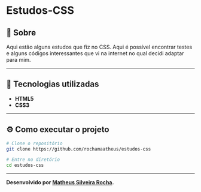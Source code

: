 <h1>Estudos-CSS</h1>

<h2>🤔 Sobre</h2>

Aqui estão alguns estudos que fiz no CSS. Aqui é possível encontrar testes e alguns códigos interessantes que vi na internet no qual decidi adaptar para mim.

<hr>

<h2>🚀 Tecnologias utilizadas</h2>

- **HTML5**
- **CSS3**

<hr>

<h2>⚙ Como executar o projeto</h2>

```bash
# Clone o repositório
git clone https://github.com/rochamaatheus/estudos-css

# Entre no diretório
cd estudos-css
```

<hr>

**Desenvolvido por [Matheus Silveira Rocha](https://github.com/rochamaatheus/).**
